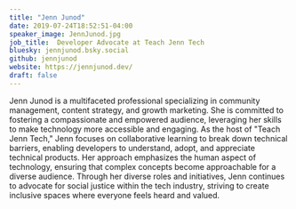 ```yaml
---
title: "Jenn Junod"
date: 2019-07-24T18:52:51-04:00
speaker_image: JennJunod.jpg
job_title:  Developer Advocate at Teach Jenn Tech
bluesky: jennjunod.bsky.social
github: jennjunod
website: https://jennjunod.dev/
draft: false
---
```


Jenn Junod is a multifaceted professional specializing in community management, content strategy, and growth marketing. She is committed to fostering a compassionate and empowered audience, leveraging her skills to make technology more accessible and engaging.
As the host of "Teach Jenn Tech," Jenn focuses on collaborative learning to break down technical barriers, enabling developers to understand, adopt, and appreciate technical products. Her approach emphasizes the human aspect of technology, ensuring that complex concepts become approachable for a diverse audience.
Through her diverse roles and initiatives, Jenn continues to advocate for social justice within the tech industry, striving to create inclusive spaces where everyone feels heard and valued.